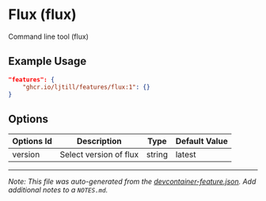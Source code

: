 
# Flux (flux)

Command line tool (flux)

## Example Usage

```json
"features": {
    "ghcr.io/ljtill/features/flux:1": {}
}
```

## Options

| Options Id | Description | Type | Default Value |
|-----|-----|-----|-----|
| version | Select version of flux | string | latest |



---

_Note: This file was auto-generated from the [devcontainer-feature.json](https://github.com/ljtill/features/blob/main/src/flux/devcontainer-feature.json).  Add additional notes to a `NOTES.md`._
